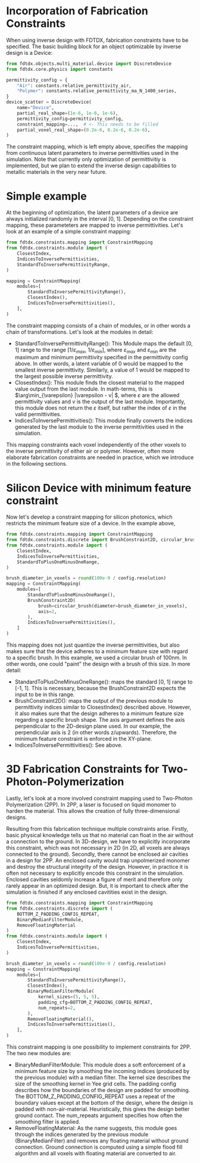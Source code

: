 # Incorporation of Fabrication Constraints

When using inverse design with FDTDX, fabrication constraints have to be specified. The basic building block for an object optimizable by inverse design is a Device:

```python
from fdtdx.objects.multi_material.device import DiscreteDevice
from fdtdx.core.physics import constants

permittivity_config = {
    "Air": constants.relative_permittivity_air,
    "Polymer": constants.relative_permittivity_ma_N_1400_series,
}
device_scatter = DiscreteDevice(
    name="Device",
    partial_real_shape=(1e-6, 1e-6, 1e-6),
    permittivity_config=permittivity_config,
    constraint_mapping=...,  # <- This needs to be filled
    partial_voxel_real_shape=(0.2e-6, 0.2e-6, 0.2e-6),
)
```

The constraint mapping, which is left empty above, specifies the mapping from continuous latent parameters to inverse permittivities used in the simulation. Note that currently only optimization of permittivitiy is implemented, but we plan to extend the inverse design capabilities to metallic materials in the very near future.

# Simple example
At the beginning of optimization, the latent parameters of a device are always initialized randomly in the interval [0, 1]. Depending on the constraint mapping, these parameteters are mapped to inverse permittivities. Let's look at an example of a simple constraint mapping:

```python
from fdtdx.constraints.mapping import ConstraintMapping
from fdtdx.constraints.module import (
    ClosestIndex, 
    IndicesToInversePermittivities, 
    StandardToInversePermittivityRange,
)

mapping = ConstraintMapping(
    modules=[
        StandardToInversePermittivityRange(),
        ClosestIndex(),
        IndicesToInversePermittivities(),
    ],
)
```
The constraint mapping consists of a chain of modules, or in other words a chain of transformations. Let's look at the modules in detail:
- StandardToInversePermittivityRange(): This Module maps the default [0, 1] range to the range [$1 / \varepsilon_{max}$, $1 / \varepsilon_{min}$], where $\varepsilon_{max}$ and $\varepsilon_{min}$ are the maximum and minimum permittivity specified in the permittivity config above. In other words, a latent variable of 0 would be mapped to the smallest inverse permittivity. Similarly, a value of 1 would be mapped to the largest possible inverse permittivity.
- ClosestIndex(): This module finds the closest material to the mapped value output from the last module. In math-terms, this is $\arg\min_{\varepsilon} |\varepsilon - v| $, where $\varepsilon$ are the allowed permittivity values and $v$ is the output of the last module. Importantly, this module does not return the $\varepsilon$ itself, but rather the index of $\varepsilon$ in the valid permittivities.
- IndicesToInversePermittivities(): This module finally converts the indices generated by the last module to the inverse permittivities used in the simulation.

This mapping constraints each voxel independently of the other voxels to the inverse permittivity of either air or polymer. However, often more elaborate fabrication constraints are needed in practice, which we introduce in the following sections.

# Silicon Device with minimum feature constraint
Now let's develop a constraint mapping for silicon photonics, which restricts the minimum feature size of a device. In the example above, 

```python
from fdtdx.constraints.mapping import ConstraintMapping
from fdtdx.constraints.discrete import BrushConstraint2D, circular_brush
from fdtdx.constraints.module import (
    ClosestIndex, 
    IndicesToInversePermittivities, 
    StandardToPlusOneMinusOneRange,
)

brush_diameter_in_voxels = round(100e-9 / config.resolution)
mapping = ConstraintMapping(
    modules=[
        StandardToPlusOneMinusOneRange(),
        BrushConstraint2D(
            brush=circular_brush(diameter=brush_diameter_in_voxels),
            axis=2,
        ),
        IndicesToInversePermittivities(),
    ]
)
```

This mapping does not just quantize the inverse permittivities, but also makes sure that the device adheres to a minimum feature size with regard to a specific brush. In this example, we used a circular brush of 100nm. In other words, one could "paint" the design with a brush of this size.
In more detail:
- StandardToPlusOneMinusOneRange(): maps the standard [0, 1] range to [-1, 1]. This is necessary, because the BrushConstraint2D expects the input to be in this range.
- BrushConstraint2D(): maps the output of the previous module to permittivity indices similar to ClosestIndex() described above. However, it also makes sure that the design adheres to a minimum feature size regarding a specific brush shape. The axis argument defines the axis perpendicular to the 2D-design plane used. In our example, the perpendicular axis is 2 (in other words z/upwards). Therefore, the minimum feature constraint is enforced in the XY-plane.
- IndicesToInversePermittivities(): See above.

# 3D Fabrication Constraints for Two-Photon-Polymerization
Lastly, let's look at a more involved constraint mapping used to Two-Photon Polymerization (2PP). In 2PP, a laser is focused on liquid monomer to harden the material. This allows the creation of fully three-dimensional designs. 

Resulting from this fabrication technique multiple constraints arise. Firstly, basic physical knowledge tells us that no material can float in the air without a connection to the ground. In 3D-design, we have to explicitly incorporate this constraint, which was not necessary in 2D (in 2D, all voxels are always connected to the ground). Secondly, there cannot be enclosed air cavities in a design for 2PP. An enclosed cavity would trap unpolmerized monomer and destroy the structural integrity of the design. However, in practice it is often not necessary to explicitly encode this constraint in the simulation. Enclosed cavities seldomly increase a figure of merit and therefore only rarely appear in an optimized design. But, it is important to check after the simulation is finished if any enclosed cavitities exist in the design.


```python
from fdtdx.constraints.mapping import ConstraintMapping
from fdtdx.constraints.discrete import (
    BOTTOM_Z_PADDING_CONFIG_REPEAT, 
    BinaryMedianFilterModule, 
    RemoveFloatingMaterial
)
from fdtdx.constraints.module import (
    ClosestIndex, 
    IndicesToInversePermittivities, 
)

brush_diameter_in_voxels = round(100e-9 / config.resolution)
mapping = ConstraintMapping(
    modules=[
        StandardToInversePermittivityRange(),
        ClosestIndex(),
        BinaryMedianFilterModule(
            kernel_sizes=(5, 5, 5),
            padding_cfg=BOTTOM_Z_PADDING_CONFIG_REPEAT,
            num_repeats=2,
        ),
        RemoveFloatingMaterial(),
        IndicesToInversePermittivities(),
    ],
)
```
This constraint mapping is one possibility to implement constraints for 2PP. The two new modules are:
- BinaryMedianFilterModule: This module does a soft enforcement of a minimum feature size by smoothing the incoming indices (produced by the previous module) with a median filter. The kernel size describes the size of the smoothing kernel in Yee grid cells. The padding config describes how the boundaries of the design are padded for smoothing. The BOTTOM_Z_PADDING_CONFIG_REPEAT uses a repeat of the boundary values except at the bottom of the design, where the design is padded with non-air-material. Heuristically, this gives the design better ground contact. The num_repeats argument specifies how often the smoothing filter is applied.
- RemoveFloatingMaterial: As the name suggests, this module goes through the indices generated by the previous module (BinaryMedianFilter) and removes any floating material without ground connection. Ground connection is computed using a simple flood fill algorithm and all voxels with floating material are converted to air.

